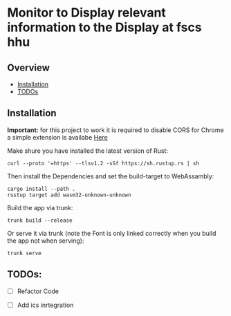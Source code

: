 # Monitor to Display relevant information to the Display at fscs hhu

## Overview
- [Installation](#installation)
- [TODOs](#todos)

<a id="installation"></a>
## Installation
**Important:** for this project to work it is required to disable CORS
for Chrome a simple extension is availabe 
[Here](
    https://chromewebstore.google.com/detail/cross-domain-cors/mjhpgnbimicffchbodmgfnemoghjakai
)

Make shure you have installed the latest version of Rust:

```
curl --proto '=https' --tlsv1.2 -sSf https://sh.rustup.rs | sh
```

Then install the Dependencies and set the build-target to WebAssambly:
```
cargo install --path .
rustup target add wasm32-unknown-unknown
```

Build the app via trunk:
```
trunk build --release
```
Or serve it via trunk (note the Font is only linked correctly when you build the app not when serving):
```
trunk serve
```

<a id="todos"></a>
## TODOs:
- [ ] Refactor Code
- [ ] Add ics inrtegration

